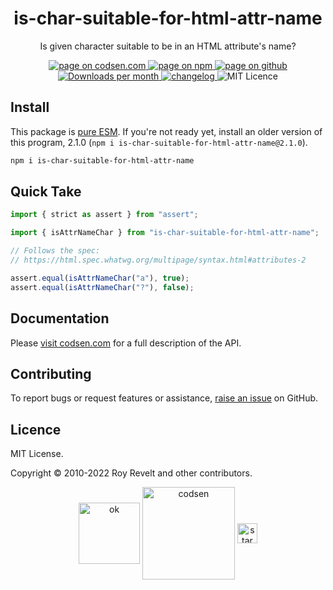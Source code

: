 <h1 align="center">is-char-suitable-for-html-attr-name</h1>

<p align="center">Is given character suitable to be in an HTML attribute's name?</p>

<p align="center">
  <a href="https://codsen.com/os/is-char-suitable-for-html-attr-name" rel="nofollow noreferrer noopener">
    <img src="https://img.shields.io/badge/-codsen-blue?style=flat-square" alt="page on codsen.com">
  </a>
  <a href="https://www.npmjs.com/package/is-char-suitable-for-html-attr-name" rel="nofollow noreferrer noopener">
    <img src="https://img.shields.io/badge/-npm-blue?style=flat-square" alt="page on npm">
  </a>
  <a href="https://github.com/codsen/codsen/tree/main/packages/is-char-suitable-for-html-attr-name" rel="nofollow noreferrer noopener">
    <img src="https://img.shields.io/badge/-github-blue?style=flat-square" alt="page on github">
  </a>
  <a href="https://npmcharts.com/compare/is-char-suitable-for-html-attr-name?interval=30" rel="nofollow noreferrer noopener" target="_blank">
    <img src="https://img.shields.io/npm/dm/is-char-suitable-for-html-attr-name.svg?style=flat-square" alt="Downloads per month">
  </a>
  <a href="https://codsen.com/os/is-char-suitable-for-html-attr-name/changelog" rel="nofollow noreferrer noopener">
    <img src="https://img.shields.io/badge/changelog-here-brightgreen?style=flat-square" alt="changelog">
  </a>
  <img src="https://img.shields.io/badge/licence-MIT-brightgreen.svg?style=flat-square" alt="MIT Licence">
</p>

## Install

This package is [pure ESM](https://gist.github.com/sindresorhus/a39789f98801d908bbc7ff3ecc99d99c). If you're not ready yet, install an older version of this program, 2.1.0 (`npm i is-char-suitable-for-html-attr-name@2.1.0`).

```bash
npm i is-char-suitable-for-html-attr-name
```

## Quick Take

```js
import { strict as assert } from "assert";

import { isAttrNameChar } from "is-char-suitable-for-html-attr-name";

// Follows the spec:
// https://html.spec.whatwg.org/multipage/syntax.html#attributes-2

assert.equal(isAttrNameChar("a"), true);
assert.equal(isAttrNameChar("?"), false);
```

## Documentation

Please [visit codsen.com](https://codsen.com/os/is-char-suitable-for-html-attr-name/) for a full description of the API.

## Contributing

To report bugs or request features or assistance, [raise an issue](https://github.com/codsen/codsen/issues/new/choose) on GitHub.

## Licence

MIT License.

Copyright © 2010-2022 Roy Revelt and other contributors.

<p align="center"><img src="https://codsen.com/images/png-codsen-ok.png" width="98" alt="ok" align="center"> <img src="https://codsen.com/images/png-codsen-1.png" width="148" alt="codsen" align="center"> <img src="https://codsen.com/images/png-codsen-star-small.png" width="32" alt="star" align="center"></p>
